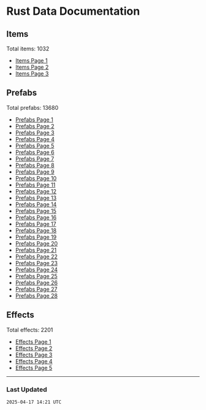 # Rust Data Documentation
## Items
Total items: 1032  

- [Items Page 1](Items/page_1.md)
- [Items Page 2](Items/page_2.md)
- [Items Page 3](Items/page_3.md)

## Prefabs
Total prefabs: 13680  

- [Prefabs Page 1](Prefabs/page_1.md)
- [Prefabs Page 2](Prefabs/page_2.md)
- [Prefabs Page 3](Prefabs/page_3.md)
- [Prefabs Page 4](Prefabs/page_4.md)
- [Prefabs Page 5](Prefabs/page_5.md)
- [Prefabs Page 6](Prefabs/page_6.md)
- [Prefabs Page 7](Prefabs/page_7.md)
- [Prefabs Page 8](Prefabs/page_8.md)
- [Prefabs Page 9](Prefabs/page_9.md)
- [Prefabs Page 10](Prefabs/page_10.md)
- [Prefabs Page 11](Prefabs/page_11.md)
- [Prefabs Page 12](Prefabs/page_12.md)
- [Prefabs Page 13](Prefabs/page_13.md)
- [Prefabs Page 14](Prefabs/page_14.md)
- [Prefabs Page 15](Prefabs/page_15.md)
- [Prefabs Page 16](Prefabs/page_16.md)
- [Prefabs Page 17](Prefabs/page_17.md)
- [Prefabs Page 18](Prefabs/page_18.md)
- [Prefabs Page 19](Prefabs/page_19.md)
- [Prefabs Page 20](Prefabs/page_20.md)
- [Prefabs Page 21](Prefabs/page_21.md)
- [Prefabs Page 22](Prefabs/page_22.md)
- [Prefabs Page 23](Prefabs/page_23.md)
- [Prefabs Page 24](Prefabs/page_24.md)
- [Prefabs Page 25](Prefabs/page_25.md)
- [Prefabs Page 26](Prefabs/page_26.md)
- [Prefabs Page 27](Prefabs/page_27.md)
- [Prefabs Page 28](Prefabs/page_28.md)

## Effects
Total effects: 2201  

- [Effects Page 1](Effects/page_1.md)
- [Effects Page 2](Effects/page_2.md)
- [Effects Page 3](Effects/page_3.md)
- [Effects Page 4](Effects/page_4.md)
- [Effects Page 5](Effects/page_5.md)

---
### Last Updated
`2025-04-17 14:21 UTC`
